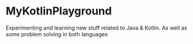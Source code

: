 # MyKotlinPlayground
Experimenting and learning new stuff related to Java & Kotlin. As well as some problem solving in both languages
